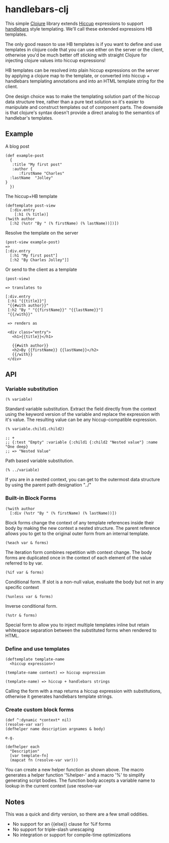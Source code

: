 # handlebars-clj

This simple [Clojure](http://clojure.org) library extends
[Hiccup](https://github.com/weavejester/hiccup) expressions to support
[handlebars](http://www.handlebarsjs.com/) style templating.  We'll
call these extended expressions HB templates.
 
The only good reason to use HB templates is if you want to define and
use templates in clojure code that you can use either on the server or
the client, otherwise you'd be much better off sticking with straight
Clojure for injecting clojure values into hiccup expressions!

HB templates can be resolved into plain hiccup expressions on the
server by applying a clojure map to the template, or converted into
hiccup + handlebars templating annotations and into an HTML template
string for the client.

One design choice was to make the templating solution part of the
hiccup data structure tree, rather than a pure text solution so it's
easier to manipulate and construct templates out of component parts.
The downside is that clojure's syntax doesn't provide a direct analog
to the semantics of handlebar's templates.

## Example

A blog post

    (def example-post
      {
       :title "My first post"
       :author {
          :firstName "Charles"
	  :lastName  "Jolley"
	}
      })
    
The hiccup+HB template

    (deftemplate post-view
      [:div.entry
        [:h1 (% title)]
	(%with author
	  [:h2 (%str "By " (% firstName) (% lastName))])])
	  
Resolve the template on the server

    (post-view example-post)
    =>
    [:div.entry
      [:h1 "My first post"]
      [:h2 "By Charles Jolley"]]

Or send to the client as a template

    (post-view)

    => translates to

    [:div.entry
     [:h1 "{{title}}"]
     "{{#with author}}"
     [:h2 "By " "{{firstName}}" "{{lastName}}"]
     "{{/with}}"

     => renders as    

     <div class="entry">
       <h1>{{title}}</h1>

       {{#with author}}
       <h2>By {{firstName}} {{lastName}}</h2>
       {{/with}}
     </div>
    
## API

### Variable substitution

    (% variable)

Standard variable substitution.  Extract the field directly from the
context using the keyword version of the variable and replace the
expression with it's value.  The resulting value can be any
hiccup-compatible expression.

    (% variable.child1.child2)

    ;; +
    ;; {:test "Empty" :variable {:child1 {:child2 "Nested value"} :name "One deep} 
    ;; => "Nested Value"

Path based variable substitution.  

    (% ../variable)

If you are in a nested context, you can get to the outermost data
structure by using the parent path designation "../"

### Built-in Block Forms

    (%with author
      [:div (%str "By " (% firstName) (% lastName))])
      
Block forms change the context of any template references inside their
body by making the new context a nested structure.  The parent
reference allows you to get to the original outer form from an
internal template.

    (%each var & forms)
    
The iteration form combines repetition with context change.  The body
forms are duplicated once in the context of each element of the value
referred to by var.

    (%if var & forms)
      
Conditional form.  If slot is a non-null value, evaluate the body but
not in any specific context

    (%unless var & forms)

Inverse conditional form.    

    (%str & forms) 

Special form to allow you to inject multiple templates inline but
retain whitespace separation between the substituted forms when
rendered to HTML.

### Define and use templates

    (deftemplate template-name
      <hiccup expression>)
      
    (template-name context) => hiccup expression
    
    (template-name) => hiccup + handlebars strings

Calling the form with a map returns a hiccup expression with
substitutions, otherwise it generates handlebars template strings.

### Create custom block forms

    (def ^:dynamic *context* nil)
    (resolve-var var)
    (defhelper name description argnames & body)

    e.g.

    (defhelper each
      "Description"
      [var template-fn]
      (mapcat fn (resolve-var var)))
      
You can create a new helper function as shown above. The macro
generates a helper function '%helper-<tag>' and a macro '%<tag>' to
simplify generating script bodies.  The function body accepts a
variable name to lookup in the current context (use resolve-var

## Notes

This was a quick and dirty version, so there are a few small oddities.

- No support for an {{else}} clause for %if forms
- No support for triple-slash unescaping
- No integration or support for compile-time optimizations

